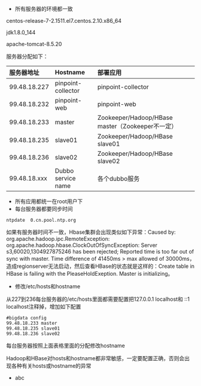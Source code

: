 * 所有服务器的环境都一致

centos-release-7-2.1511.el7.centos.2.10.x86\_64

jdk1.8.0\_144

apache-tomcat-8.5.20

服务器分配如下：

| 服务器地址 | Hostname | 部署应用 |
| :--- | :--- | :--- |
| 99.48.18.227 | pinpoint-collector | pinpoint-collector |
| 99.48.18.232 | pinpoint-web | pinpoint-web |
| 99.48.18.233 | master | Zookeeper/Hadoop/HBase master（Zookeeper不一定） |
| 99.48.18.235 | slave01 | Zookeeper/Hadoop/HBase slave01 |
| 99.48.18.236 | slave02 | Zookeeper/Hadoop/HBase slave02 |
| 99.48.18.xxx | Dubbo service name | 各个dubbo服务 |

* 所有应用都统一在root用户下
* 每台服务器都要同步时间

```
ntpdate  0.cn.pool.ntp.org
```

如果有服务器时间不一致，Hbase集群会出现类似如下异常：Caused by: org.apache.hadoop.ipc.RemoteException: org.apache.hadoop.hbase.ClockOutOfSyncException: Server s3,60020,1304927875246 has been rejected; Reported time is too far out of sync with master.  Time difference of 41450ms &gt; max allowed of 30000ms，造成regionserver无法启动，然后查看HBase的状态就是这样的：Create table in HBase is failing with the PleaseHoldExeption. Master is initializing。

* 修改/etc/hosts和hostname

从227到236每台服务器的/etc/hosts里面都需要配置把127.0.0.1 localhost和 ::1 localhost注释掉，增加如下配置

```
#bigdata config
99.48.18.233 master
99.48.18.235 slave01
99.48.18.236 slave02
```

每台服务器按照上面表格里面的分配修改hostname

Hadoop和HBase对hosts和hostname都非常敏感，一定要配置正确，否则会出现各种有关hosts或hostname的异常

* abc



